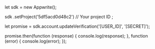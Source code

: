 let sdk = new Appwrite();

sdk
    .setProject('5df5acd0d48c2') // Your project ID
;

let promise = sdk.account.updateVerification('[USER_ID]', '[SECRET]');

promise.then(function (response) {
    console.log(response);
}, function (error) {
    console.log(error);
});